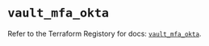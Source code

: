 # `vault_mfa_okta`

Refer to the Terraform Registory for docs: [`vault_mfa_okta`](https://registry.terraform.io/providers/hashicorp/vault/3.15.2/docs/resources/mfa_okta).
